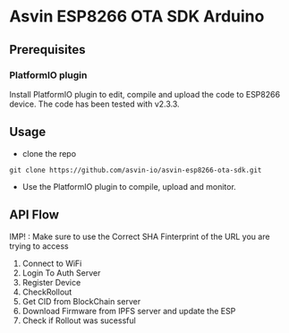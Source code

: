 # Asvin ESP8266 OTA SDK Arduino

## Prerequisites

### PlatformIO plugin

Install PlatformIO plugin to edit, compile and upload the code to ESP8266 device. The code has been tested with v2.3.3.


## Usage

- clone the repo

```
git clone https://github.com/asvin-io/asvin-esp8266-ota-sdk.git
```

- Use the PlatformIO plugin to compile, upload and monitor.

## API Flow

IMP! : Make sure to use the Correct SHA Finterprint of the URL you are trying to access

1. Connect to WiFi
2. Login To Auth Server
3. Register Device
4. CheckRollout
5. Get CID from BlockChain server
6. Download Firmware from IPFS server and update the ESP
7. Check if Rollout was sucessful

    

